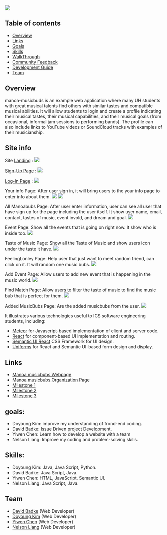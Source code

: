 ![](images/music.jpg)


## Table of contents

* [Overview](#Overview)
* [Links](#links)
* [Goals](#goals)
* [Skills](#skills)
* [WalkThrough](#WalkThrough)
* [Community Feedback](#Community-feedback)
* [Development Guide](#development-Guide)
* [Team](#Team)


## Overview

manoa-musicbuds is an example web application where many UH students with great musical talents find others with similar tastes and compatible musical abilities. It will allow students to login and create a profile indicating their musical tastes, their musical capabilities, and their musical goals (from occasional, informal jam sessions to performing bands). The profile can also include links to YouTube videos or SoundCloud tracks with examples of their musicianship. 

## Site info
Site [Landing](http://musicbub.meteorapp.com/#/) : 
![](images/LandingPage.png)

[Sign-Up Page](http://musicbub.meteorapp.com/#/signup) :
![](images/up.png)

[Log-In Page](http://musicbub.meteorapp.com/#/signin) :
![](images/in.png)

Your info Page: After user sign in, it will bring users to the your info page to enter info about them.
![](images/yourinfo.png)
![](images/filledinfo.png)

All Manoabubs Page: After user enter information, user can see all user that have sign up for the page including the user itself.
It show user name, email, contact, tastes of music, event invold, and dream and goal.
![](images/allusers.png)

Event Page: Show all the events that is going on right now.
It show who is inside too.
![](images/events.png)

Taste of Music Page: Show all the Taste of Music and show users icon under the taste it have.
![](images/taste.png)

FeelingLonley Page: Help user that just want to meet random friend, can click on it. It will random one music bubs.
![](images/random.png)

Add Event Page: Allow users to add new event that is happening in the music world.
![](images/addevents.png)

Find Match Page: Allow users to filter the taste of music to find the music bub that is perfect for them.
![](images/find.png)

Added MusicBubs Page: Are the added musicbubs from the user.
![](images/addbro.png)

It illustrates various technologies useful to ICS software engineering students, including:

* [Meteor](https://www.meteor.com/) for Javascript-based implementation of client and server code.
* [React](https://reactjs.org/) for component-based UI implementation and routing.
* [Semantic UI React](https://react.semantic-ui.com/) CSS Framework for UI design.
* [Uniforms](https://uniforms.tools/) for React and Semantic UI-based form design and display.

## Links

* [Manoa musicbubs Webpage](https://manoa-musicbubs.github.io/)
* [Manoa musicbubs Organization Page](https://github.com/manoa-musicbubs)
* [Milestone 1](https://github.com/manoa-musicbubs/manoa-musicbuds-source/projects/1)
* [Milestone 2](https://github.com/manoa-musicbubs/manoa-musicbuds-source/projects/3#column-8772765)
* [Milestone 3](https://github.com/manoa-musicbubs/manoa-musicbuds-source/projects/4)

## goals:

* Doyoung Kim: improve my understanding of frond-end coding.
* David Badke: Issue Driven project Development.
* Yiwen Chen: Learn how to develop a website with a team
* Nelson Liang: Improve my coding and problem-solving skills.

## Skills:
* Doyoung Kim: Java, Java Script, Python.
* David Badke: Java Script, Java.
* Yiwen Chen: HTML, JavaScript, Semantic UI.
* Nelson Liang: Java Script, Java.


## Team

* [David Badke](https://github.com/davidrb) (Web Developer)
* [Doyoung Kim](https://github.com/doyounghi) (Web Developer)
* [Yiwen Chen](https://github.com/yiwenc22) (Web Developer)
* [Nelson Liang](https://github.com/Nelson-Liang) (Web Developer)
